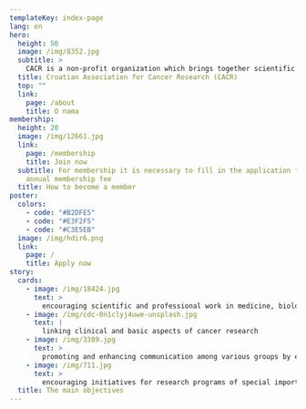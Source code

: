 ```yaml
---
templateKey: index-page
lang: en
hero:
  height: 50
  image: /img/8352.jpg
  subtitle: >
    CACR is a non-profit organization which brings together scientific and professional employees who are engaged in scientific and professional work in medicine, biology, biochemistry and other scientific fields related to cancer.
  title: Croatian Association for Cancer Research (CACR)
  top: ""
  link:
    page: /about
    title: O nama
membership:
  height: 20
  image: /img/12661.jpg
  link:
    page: /membership
    title: Join now
  subtitle: For membership it is necessary to fill in the application form and send proof of payment for
    annual membership fee
  title: How to become a member
poster:
  colors:
    - code: "#B2DFE5"
    - code: "#E3F2F5"
    - code: "#C3E5EB"
  image: /img/hdir6.png
  link:
    page: /
    title: Apply now
story:
  cards:
    - image: /img/18424.jpg
      text: >
        encouraging scientific and professional work in medicine, biology, biochemistry and related fields of science related to cancer research
    - image: /img/cdc-0n1clyj4uwe-unsplash.jpg
      text: |
        linking clinical and basic aspects of cancer research 
    - image: /img/3389.jpg
      text: >
        promoting and enhancing communication among various groups by encouraging multidisciplinary program
    - image: /img/711.jpg
      text: >
        encouraging initiatives for research programs of special importance to the area of cancer
  title: The main objectives
---
```

